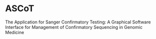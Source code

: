 # ASCoT
 The Application for Sanger Confirmatory Testing: A Graphical Software Interface for Management of Confirmatory Sequencing in Genomic Medicine
